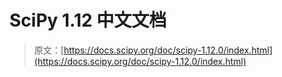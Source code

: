 # SciPy 1.12 中文文档

> 原文：[https://docs.scipy.org/doc/scipy-1.12.0/index.html](https://docs.scipy.org/doc/scipy-1.12.0/index.html)
